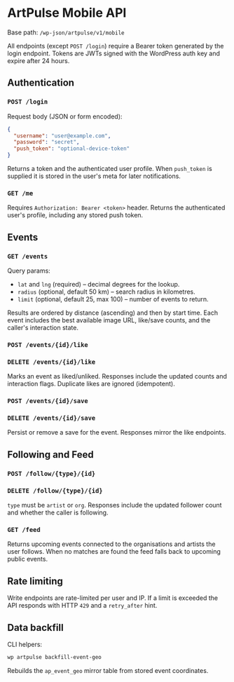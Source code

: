 # ArtPulse Mobile API

Base path: `/wp-json/artpulse/v1/mobile`

All endpoints (except `POST /login`) require a Bearer token generated by the login endpoint. Tokens are JWTs signed with the WordPress auth key and expire after 24 hours.

## Authentication

### `POST /login`

Request body (JSON or form encoded):

```json
{
  "username": "user@example.com",
  "password": "secret",
  "push_token": "optional-device-token"
}
```

Returns a token and the authenticated user profile. When `push_token` is supplied it is stored in the user's meta for later notifications.

### `GET /me`

Requires `Authorization: Bearer <token>` header. Returns the authenticated user's profile, including any stored push token.

## Events

### `GET /events`

Query params:

- `lat` and `lng` (required) – decimal degrees for the lookup.
- `radius` (optional, default 50 km) – search radius in kilometres.
- `limit` (optional, default 25, max 100) – number of events to return.

Results are ordered by distance (ascending) and then by start time. Each event includes the best available image URL, like/save counts, and the caller's interaction state.

### `POST /events/{id}/like`
### `DELETE /events/{id}/like`

Marks an event as liked/unliked. Responses include the updated counts and interaction flags. Duplicate likes are ignored (idempotent).

### `POST /events/{id}/save`
### `DELETE /events/{id}/save`

Persist or remove a save for the event. Responses mirror the like endpoints.

## Following and Feed

### `POST /follow/{type}/{id}`
### `DELETE /follow/{type}/{id}`

`type` must be `artist` or `org`. Responses include the updated follower count and whether the caller is following.

### `GET /feed`

Returns upcoming events connected to the organisations and artists the user follows. When no matches are found the feed falls back to upcoming public events.

## Rate limiting

Write endpoints are rate-limited per user and IP. If a limit is exceeded the API responds with HTTP `429` and a `retry_after` hint.

## Data backfill

CLI helpers:

```bash
wp artpulse backfill-event-geo
```

Rebuilds the `ap_event_geo` mirror table from stored event coordinates.
